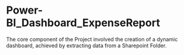 # Power-BI_Dashboard_ExpenseReport
The core component of the Project involved the creation of a dynamic dashboard, achieved by extracting data from a Sharepoint Folder.
